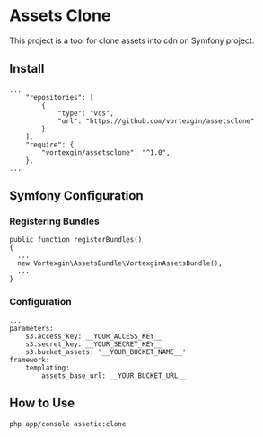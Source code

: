 # Assets Clone

This project is a tool for clone assets into cdn on Symfony project.

## Install
```
...
    "repositories": [
        {
            "type": "vcs",
            "url": "https://github.com/vortexgin/assetsclone"
        }
    ],
    "require": {
        "vortexgin/assetsclone": "^1.0",
    },
...
```

## Symfony Configuration
### Registering Bundles
```
public function registerBundles()
{
  ...
  new Vortexgin\AssetsBundle\VortexginAssetsBundle(),
  ...
}
```
### Configuration
```
...
parameters:
    s3.access_key: __YOUR_ACCESS_KEY__
    s3.secret_key: __YOUR_SECRET_KEY__
    s3.bucket_assets: '__YOUR_BUCKET_NAME__'
framework:
    templating:
        assets_base_url: __YOUR_BUCKET_URL__
```

## How to Use
``
php app/console assetic:clone
``

